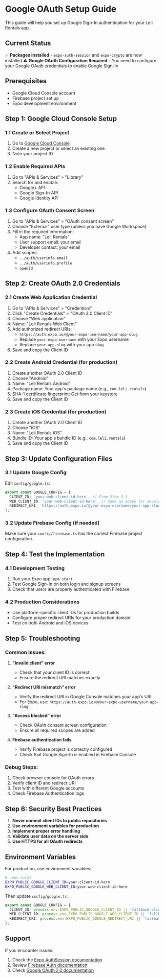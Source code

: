 # Google OAuth Setup Guide

This guide will help you set up Google Sign-In authentication for your Leli Rentals app.

## Current Status

✅ **Packages Installed** - `expo-auth-session` and `expo-crypto` are now installed
⚠️ **Google OAuth Configuration Required** - You need to configure your Google OAuth credentials to enable Google Sign-In

## Prerequisites

- Google Cloud Console account
- Firebase project set up
- Expo development environment

## Step 1: Google Cloud Console Setup

### 1.1 Create or Select Project
1. Go to [Google Cloud Console](https://console.cloud.google.com/)
2. Create a new project or select an existing one
3. Note your project ID

### 1.2 Enable Required APIs
1. Go to "APIs & Services" > "Library"
2. Search for and enable:
   - Google+ API
   - Google Sign-In API
   - Google Identity API

### 1.3 Configure OAuth Consent Screen
1. Go to "APIs & Services" > "OAuth consent screen"
2. Choose "External" user type (unless you have Google Workspace)
3. Fill in the required information:
   - App name: "Leli Rentals"
   - User support email: your email
   - Developer contact: your email
4. Add scopes:
   - `../auth/userinfo.email`
   - `../auth/userinfo.profile`
   - `openid`

## Step 2: Create OAuth 2.0 Credentials

### 2.1 Create Web Application Credential
1. Go to "APIs & Services" > "Credentials"
2. Click "Create Credentials" > "OAuth 2.0 Client ID"
3. Choose "Web application"
4. Name: "Leli Rentals Web Client"
5. Add authorized redirect URIs:
   - `https://auth.expo.io/@your-expo-username/your-app-slug`
   - Replace `your-expo-username` with your Expo username
   - Replace `your-app-slug` with your app slug
6. Save and copy the Client ID

### 2.2 Create Android Credential (for production)
1. Create another OAuth 2.0 Client ID
2. Choose "Android"
3. Name: "Leli Rentals Android"
4. Package name: Your app's package name (e.g., `com.leli.rentals`)
5. SHA-1 certificate fingerprint: Get from your keystore
6. Save and copy the Client ID

### 2.3 Create iOS Credential (for production)
1. Create another OAuth 2.0 Client ID
2. Choose "iOS"
3. Name: "Leli Rentals iOS"
4. Bundle ID: Your app's bundle ID (e.g., `com.leli.rentals`)
5. Save and copy the Client ID

## Step 3: Update Configuration Files

### 3.1 Update Google Config
Edit `config/google.ts`:

```typescript
export const GOOGLE_CONFIG = {
  CLIENT_ID: 'your-web-client-id-here', // From Step 2.1
  WEB_CLIENT_ID: 'your-web-client-id-here', // Same as above for development
  REDIRECT_URI: 'https://auth.expo.io/@your-expo-username/your-app-slug',
};
```

### 3.2 Update Firebase Config (if needed)
Make sure your `config/firebase.ts` has the correct Firebase project configuration.

## Step 4: Test the Implementation

### 4.1 Development Testing
1. Run your Expo app: `npm start`
2. Test Google Sign-In on both login and signup screens
3. Check that users are properly authenticated with Firebase

### 4.2 Production Considerations
- Use platform-specific client IDs for production builds
- Configure proper redirect URIs for your production domain
- Test on both Android and iOS devices

## Step 5: Troubleshooting

### Common Issues:

1. **"Invalid client" error**
   - Check that your client ID is correct
   - Ensure the redirect URI matches exactly

2. **"Redirect URI mismatch" error**
   - Verify the redirect URI in Google Console matches your app's URI
   - For Expo, use: `https://auth.expo.io/@your-expo-username/your-app-slug`

3. **"Access blocked" error**
   - Check OAuth consent screen configuration
   - Ensure all required scopes are added

4. **Firebase authentication fails**
   - Verify Firebase project is correctly configured
   - Check that Google Sign-In is enabled in Firebase Console

### Debug Steps:
1. Check browser console for OAuth errors
2. Verify client ID and redirect URI
3. Test with different Google accounts
4. Check Firebase Authentication logs

## Step 6: Security Best Practices

1. **Never commit client IDs to public repositories**
2. **Use environment variables for production**
3. **Implement proper error handling**
4. **Validate user data on the server side**
5. **Use HTTPS for all OAuth redirects**

## Environment Variables

For production, use environment variables:

```bash
# .env.local
EXPO_PUBLIC_GOOGLE_CLIENT_ID=your-client-id-here
EXPO_PUBLIC_GOOGLE_WEB_CLIENT_ID=your-web-client-id-here
```

Then update `config/google.ts`:

```typescript
export const GOOGLE_CONFIG = {
  CLIENT_ID: process.env.EXPO_PUBLIC_GOOGLE_CLIENT_ID || 'fallback-client-id',
  WEB_CLIENT_ID: process.env.EXPO_PUBLIC_GOOGLE_WEB_CLIENT_ID || 'fallback-web-client-id',
  REDIRECT_URI: process.env.EXPO_PUBLIC_GOOGLE_REDIRECT_URI || 'fallback-redirect-uri',
};
```

## Support

If you encounter issues:
1. Check the [Expo AuthSession documentation](https://docs.expo.dev/versions/latest/sdk/auth-session/)
2. Review [Firebase Auth documentation](https://firebase.google.com/docs/auth)
3. Check [Google OAuth 2.0 documentation](https://developers.google.com/identity/protocols/oauth2)
